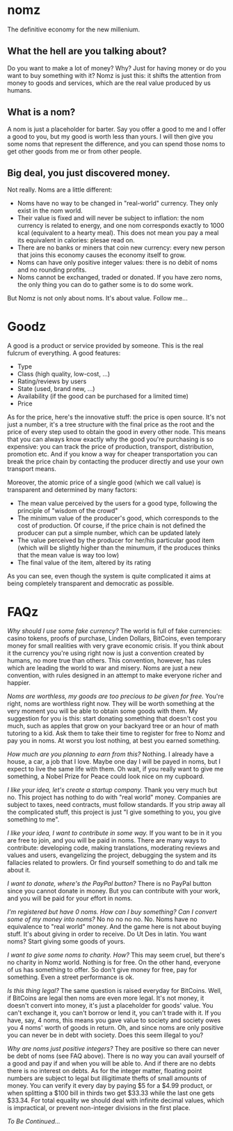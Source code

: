 # nomz

The definitive economy for the new millenium.

## What the hell are you talking about?

Do you want to make a lot of money? Why? Just for having money or do you want to buy something with it? Nomz is just this: it shifts the attention from money to goods and services, which are the real value produced by us humans.

## What is a nom?

A nom is just a placeholder for barter. Say you offer a good to me and I offer a good to you, but my good is worth less than yours. I will then give you some noms that represent the difference, and you can spend those noms to get other goods from me or from other people.

## Big deal, you just discovered money.

Not really. Noms are a little different:

- Noms have no way to be changed in "real-world" currency. They only exist in the nom world.
- Their value is fixed and will never be subject to inflation: the nom currency is related to energy, and one nom corresponds exactly to 1000 kcal (equivalent to a hearty meal). This does not mean you pay a meal its equivalent in calories: plesae read on.
- There are no banks or miners that coin new currency: every new person that joins this economy causes the economy itself to grow.
- Noms can have only positive integer values: there is no debit of noms and no rounding profits.
- Noms cannot be exchanged, traded or donated. If you have zero noms, the only thing you can do to gather some is to do some work.

But Nomz is not only about noms. It's about value. Follow me...

# Goodz

A good is a product or service provided by someone. This is the real fulcrum of everything. A good features:

- Type
- Class (high quality, low-cost, ...)
- Rating/reviews by users
- State (used, brand new, ...)
- Availability (if the good can be purchased for a limited time)
- Price

As for the price, here's the innovative stuff: the price is open source. It's not just a number, it's a tree structure with the final price as the root and the price of every step used to obtain the good in every other node. This means that you can always know exactly why the good you're purchasing is so expensive: you can track the price of production, transport, distribution, promotion etc. And if you know a way for cheaper transportation you can break the price chain by contacting the producer directly and use your own transport means.

Moreover, the atomic price of a single good (which we call value) is transparent and determined by many factors:

- The mean value perceived by the users for a good type, following the principle of "wisdom of the crowd"
- The minimum value of the producer's good, which corresponds to the cost of production. Of course, if the price chain is not defined the producer can put a simple number, which can be updated lately
- The value perceived by the producer for her/his particular good item (which will be slightly higher than the minumum, if the produces thinks that the mean value is way too low)
- The final value of the item, altered by its rating

As you can see, even though the system is quite complicated it aims at being completely transparent and democratic as possible.

# FAQz

*Why should I use some fake currency?*
The world is full of fake currencies: casino tokens, proofs of purchase, Linden Dollars, BitCoins, even temporary money for small realities with very grave economic crisis. If you think about it the currency you're using right now is just a convention created by humans, no more true than others. This convention, however, has rules which are leading the world to war and misery. Noms are just a new convention, with rules designed in an attempt to make everyone richer and happier.

*Noms are worthless, my goods are too precious to be given for free.*
You're right, noms are worthless right now. They will be worth something at the very moment you will be able to obtain some goods with them. My suggestion for you is this: start donating something that doesn't cost you much, such as apples that grow on your backyard tree or an hour of math tutoring to a kid. Ask them to take their time to register for free to Nomz and pay you in noms. At worst you lost nothing, at best you earned something.

*How much are you planning to earn from this?*
Nothing. I already have a house, a car, a job that I love. Maybe one day I will be payed in noms, but I expect to live the same life with them. Oh wait, if you really want to give me something, a Nobel Prize for Peace could look nice on my cupboard.

*I like your idea, let's create a startup company.*
Thank you very much but no. This project has nothing to do with "real world" money. Companies are subject to taxes, need contracts, must follow standards. If you strip away all the complicated stuff, this project is just "I give something to you, you give something to me".

*I like your idea, I want to contribute in some way.*
If you want to be in it you are free to join, and you will be paid in noms. There are many ways to contribute: developing code, making translations, moderating reviews and values and users, evangelizing the project, debugging the system and its fallacies related to prowlers. Or find yourself something to do and talk me about it.

*I want to donate, where's the PayPal button?*
There is no PayPal button since you cannot donate in money. But you can contribute with your work, and you will be paid for your effort in noms.

*I'm registered but have 0 noms. How can I buy something? Can I convert some of my money into noms?*
No no no no no. No. Noms have no equivalence to "real world" money. And the game here is not about buying stuff. It's about giving in order to receive. Do Ut Des in latin. You want noms? Start giving some goods of yours.

*I want to give some noms to charity. How?*
This may seem cruel, but there's no charity in Nomz world. Nothing is for free. On the other hand, everyone of us has something to offer. So don't give money for free, pay for something. Even a street performance is ok.

*Is this thing legal?*
The same question is raised everyday for BitCoins. Well, if BitCoins are legal then noms are even more legal. It's not money, it doesn't convert into money, it's just a placeholder for goods' value. You can't exchange it, you can't borrow or lend it, you can't trade with it. If you have, say, 4 noms, this means you gave value to society and society owes you 4 noms' worth of goods in return. Oh, and since noms are only positive you can never be in debt with society. Does this seem illegal to you?

*Why are noms just positive integers?*
They are positive so there can never be debt of noms (see FAQ above). There is no way you can avail yourself of a good and pay if and when you will be able to. And if there are no debts there is no interest on debts. As for the integer matter, floating point numbers are subject to legal but illigitimate thefts of small amounts of money. You can verify it every day by paying $5 for a $4.99 product, or when splitting a $100 bill in thirds two get $33.33 while the last one gets $33.34. For total equality we should deal with infinite decimal values, which is impractical, or prevent non-integer divisions in the first place.

*To Be Continued...*
